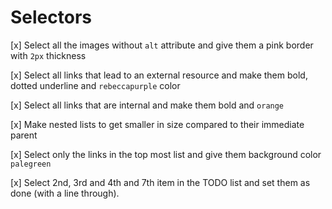 # Selectors

[x] Select all the images without `alt` attribute and
give them a pink border with `2px` thickness

[x] Select all links that lead to an external resource and
make them bold, dotted underline and `rebeccapurple` color

[x] Select all links that are internal and make them bold and `orange`

[x] Make nested lists to get smaller in size compared to their immediate parent

[x] Select only the links in the top most list and give them background color `palegreen`

[x] Select 2nd, 3rd and 4th and 7th item in the TODO list and set them as done (with a line through).
